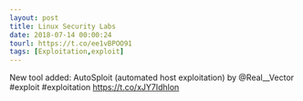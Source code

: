 ```yaml
---
layout: post
title: Linux Security Labs
date: 2018-07-14 00:00:24
tourl: https://t.co/ee1vBPOO91
tags: [Exploitation,exploit]
---
```

New tool added: AutoSploit (automated host exploitation) by @Real__Vector #exploit #exploitation https://t.co/xJY7Idhlon